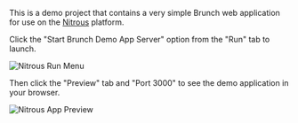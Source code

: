 This is a demo project that contains a very simple Brunch web application for use on the [Nitrous](nitrous.io) platform.  

Click the "Start Brunch Demo App Server" option from the "Run" tab to launch. 

![Nitrous Run Menu](http://i.imgur.com/jFLLZGF.png)

Then click the "Preview" tab and "Port 3000" to see the demo application in your browser. 

![Nitrous App Preview](http://i.imgur.com/T24irQq.png)

